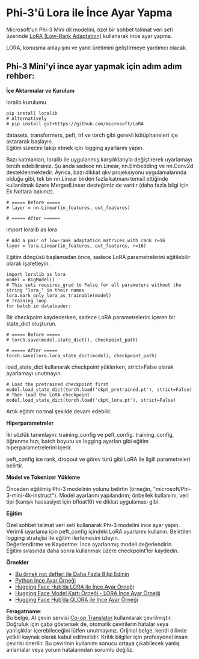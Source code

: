 <!--
CO_OP_TRANSLATOR_METADATA:
{
  "original_hash": "50b6a55a0831b417835087d8b57759fe",
  "translation_date": "2025-07-17T06:31:51+00:00",
  "source_file": "md/03.FineTuning/FineTuning_Lora.md",
  "language_code": "tr"
}
-->
# **Phi-3'ü Lora ile İnce Ayar Yapma**

Microsoft'un Phi-3 Mini dil modelini, özel bir sohbet talimat veri seti üzerinde [LoRA (Low-Rank Adaptation)](https://github.com/microsoft/LoRA?WT.mc_id=aiml-138114-kinfeylo) kullanarak ince ayar yapma.

LORA, konuşma anlayışını ve yanıt üretimini geliştirmeye yardımcı olacak.

## Phi-3 Mini'yi ince ayar yapmak için adım adım rehber:

**İçe Aktarmalar ve Kurulum**

loralib kurulumu

```
pip install loralib
# Alternatively
# pip install git+https://github.com/microsoft/LoRA

```

datasets, transformers, peft, trl ve torch gibi gerekli kütüphaneleri içe aktararak başlayın.  
Eğitim sürecini takip etmek için logging ayarlarını yapın.

Bazı katmanları, loralib ile uygulanmış karşılıklarıyla değiştirerek uyarlamayı tercih edebilirsiniz. Şu anda sadece nn.Linear, nn.Embedding ve nn.Conv2d desteklenmektedir. Ayrıca, bazı dikkat qkv projeksiyonu uygulamalarında olduğu gibi, tek bir nn.Linear birden fazla katmanı temsil ettiğinde kullanılmak üzere MergedLinear desteğimiz de vardır (daha fazla bilgi için Ek Notlara bakınız).

```
# ===== Before =====
# layer = nn.Linear(in_features, out_features)
```

```
# ===== After ======
```

import loralib as lora

```
# Add a pair of low-rank adaptation matrices with rank r=16
layer = lora.Linear(in_features, out_features, r=16)
```

Eğitim döngüsü başlamadan önce, sadece LoRA parametrelerini eğitilebilir olarak işaretleyin.

```
import loralib as lora
model = BigModel()
# This sets requires_grad to False for all parameters without the string "lora_" in their names
lora.mark_only_lora_as_trainable(model)
# Training loop
for batch in dataloader:
```

Bir checkpoint kaydederken, sadece LoRA parametrelerini içeren bir state_dict oluşturun.

```
# ===== Before =====
# torch.save(model.state_dict(), checkpoint_path)
```  
```
# ===== After =====
torch.save(lora.lora_state_dict(model), checkpoint_path)
```

load_state_dict kullanarak checkpoint yüklerken, strict=False olarak ayarlamayı unutmayın.

```
# Load the pretrained checkpoint first
model.load_state_dict(torch.load('ckpt_pretrained.pt'), strict=False)
# Then load the LoRA checkpoint
model.load_state_dict(torch.load('ckpt_lora.pt'), strict=False)
```

Artık eğitim normal şekilde devam edebilir.

**Hiperparametreler**

İki sözlük tanımlayın: training_config ve peft_config. training_config, öğrenme hızı, batch boyutu ve logging ayarları gibi eğitim hiperparametrelerini içerir.

peft_config ise rank, dropout ve görev türü gibi LoRA ile ilgili parametreleri belirtir.

**Model ve Tokenizer Yükleme**

Önceden eğitilmiş Phi-3 modelinin yolunu belirtin (örneğin, "microsoft/Phi-3-mini-4k-instruct"). Model ayarlarını yapılandırın; önbellek kullanımı, veri tipi (karışık hassasiyet için bfloat16) ve dikkat uygulaması gibi.

**Eğitim**

Özel sohbet talimat veri seti kullanarak Phi-3 modelini ince ayar yapın. Verimli uyarlama için peft_config içindeki LoRA ayarlarını kullanın. Belirtilen logging stratejisi ile eğitim ilerlemesini izleyin.  
Değerlendirme ve Kaydetme: İnce ayarlanmış modeli değerlendirin.  
Eğitim sırasında daha sonra kullanmak üzere checkpoint’ler kaydedin.

**Örnekler**
- [Bu örnek not defteri ile Daha Fazla Bilgi Edinin](../../../../code/03.Finetuning/Phi_3_Inference_Finetuning.ipynb)
- [Python İnce Ayar Örneği](../../../../code/03.Finetuning/FineTrainingScript.py)
- [Hugging Face Hub’da LORA ile İnce Ayar Örneği](../../../../code/03.Finetuning/Phi-3-finetune-lora-python.ipynb)
- [Hugging Face Model Kartı Örneği - LORA İnce Ayar Örneği](https://huggingface.co/microsoft/Phi-3-mini-4k-instruct/blob/main/sample_finetune.py)
- [Hugging Face Hub’da QLORA ile İnce Ayar Örneği](../../../../code/03.Finetuning/Phi-3-finetune-qlora-python.ipynb)

**Feragatname**:  
Bu belge, AI çeviri servisi [Co-op Translator](https://github.com/Azure/co-op-translator) kullanılarak çevrilmiştir. Doğruluk için çaba göstersek de, otomatik çevirilerin hatalar veya yanlışlıklar içerebileceğini lütfen unutmayınız. Orijinal belge, kendi dilinde yetkili kaynak olarak kabul edilmelidir. Kritik bilgiler için profesyonel insan çevirisi önerilir. Bu çevirinin kullanımı sonucu ortaya çıkabilecek yanlış anlamalar veya yorum hatalarından sorumlu değiliz.